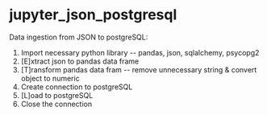 # jupyter_json_postgresql
Data ingestion from JSON to postgreSQL:
1. Import necessary python library -- pandas, json, sqlalchemy, psycopg2
2. [E]xtract json to pandas data frame
3. [T]ransform pandas data fram -- remove unnecessary string & convert object to numeric
4. Create connection to postgreSQL
5. [L]oad to postgreSQL
6. Close the connection
